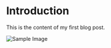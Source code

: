 # Introduction

This is the content of my first blog post.

![Sample Image](/blogs/images/sample-image.jpg)
